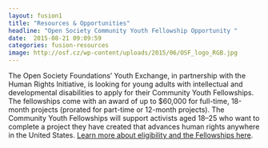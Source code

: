 ```yaml
---
layout: fusion1
title: "Resources & Opportunities"
headline: "Open Society Community Youth Fellowship Opportunity "
date:  2015-08-21 09:09:59
categories: fusion-resources
image: http://osf.cz/wp-content/uploads/2015/06/OSF_logo_RGB.jpg
---
```

The Open Society Foundations’ Youth Exchange, in partnership with the Human Rights Initiative, is looking for young adults with intellectual and developmental disabilities to apply for their Community Youth Fellowships. The fellowships come with an award of up to $60,000 for full-time, 18-month projects (prorated for part-time or 12-month projects). The Community Youth Fellowships will support activists aged 18–25 who want to complete a project they have created that advances human rights anywhere in the United States. <a href="https://www.opensocietyfoundations.org/grants/open-society-youth-exchange-fellowships-20170309">Learn more about eligibility and the Fellowships here</a>. 